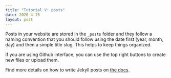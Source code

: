 ```yaml
---
title: "Tutorial V: posts"
date: 2020-4-15
layout: post
---
```




Posts in your website are stored in the `_posts` folder and they follow a naming convention that you should follow using the date first (year, month, day) and then a simple title slug. This helps to keep things organized.

If you are using Github interface, you can use the top right buttons to create new files or upload them.

Find more details on how to write Jekyll posts on [the docs](https://jekyllrb.com/docs/posts/).
